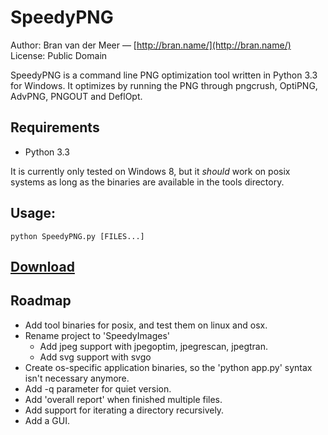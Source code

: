 # SpeedyPNG

Author: Bran van der Meer — [http://bran.name/](http://bran.name/)  
License: Public Domain

SpeedyPNG is a command line PNG optimization tool written in Python 3.3 for Windows. It optimizes by running the PNG through pngcrush, OptiPNG, AdvPNG, PNGOUT and DeflOpt.

## Requirements
- Python 3.3

It is currently only tested on Windows 8, but it _should_ work on posix systems as long as the binaries are available in the tools directory.

## Usage:

	python SpeedyPNG.py [FILES...]

## [Download](https://github.com/branneman/SpeedyPNG/archive/master.zip)

## Roadmap
 - Add tool binaries for posix, and test them on linux and osx.
 - Rename project to 'SpeedyImages'
   - Add jpeg support with jpegoptim, jpegrescan, jpegtran.
   - Add svg support with svgo
 - Create os-specific application binaries, so the 'python app.py' syntax isn't necessary anymore.
 - Add -q parameter for quiet version.
 - Add 'overall report' when finished multiple files.
 - Add support for iterating a directory recursively.
 - Add a GUI.

